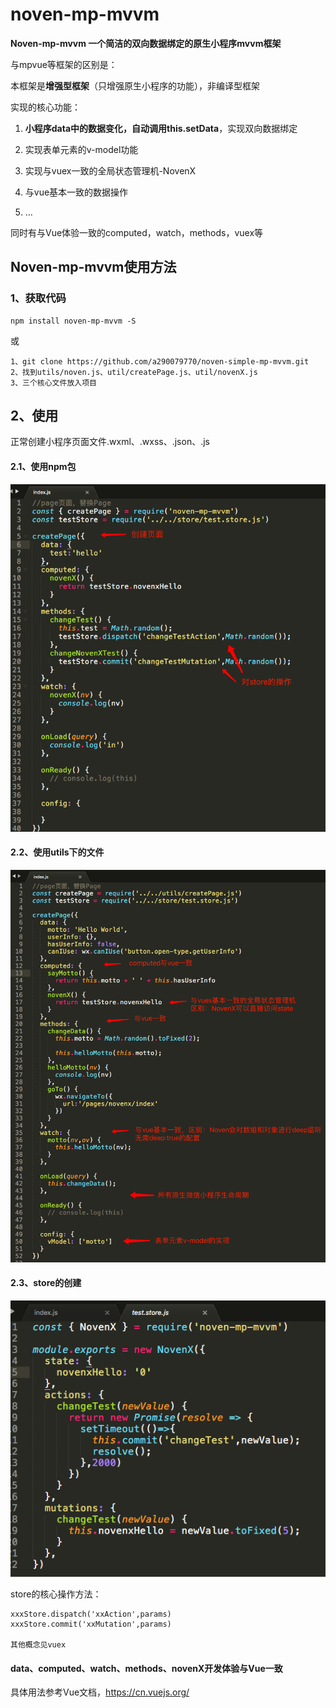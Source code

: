 # noven-mp-mvvm
**Noven-mp-mvvm  一个简洁的双向数据绑定的原生小程序mvvm框架**

与mpvue等框架的区别是：

本框架是**增强型框架**（只增强原生小程序的功能），非编译型框架



实现的核心功能：

1. **小程序data中的数据变化，自动调用this.setData**，实现双向数据绑定

2. 实现表单元素的v-model功能

3. 实现与vuex一致的全局状态管理机-NovenX

4. 与vue基本一致的数据操作

5. ...




同时有与Vue体验一致的computed，watch，methods，vuex等



## Noven-mp-mvvm使用方法

### 1、获取代码

```
npm install noven-mp-mvvm -S
```

或

```
1、git clone https://github.com/a290079770/noven-simple-mp-mvvm.git
2、找到utils/noven.js、util/createPage.js、util/novenX.js
3、三个核心文件放入项目
```



## 2、使用

正常创建小程序页面文件.wxml、.wxss、.json、.js

#### 2.1、使用npm包

![](./img/2.png)



#### 2.2、使用utils下的文件

![](./img/1.png)



#### 2.3、store的创建

![](./img/3.png)

store的核心操作方法：

```
xxxStore.dispatch('xxAction',params)
xxxStore.commit('xxMutation',params)

其他概念见vuex
```



#### data、computed、watch、methods、novenX开发体验与Vue一致

具体用法参考Vue文档，<https://cn.vuejs.org/>


